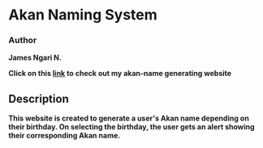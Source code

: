 # Akan Naming System
### Author
**James Ngari N.**

**Click on this [link]() to check out my akan-name generating website**
## Description
**This website is created to generate a user's Akan name depending on their birthday. On selecting the birthday, the user gets an alert showing their corresponding Akan name.**

